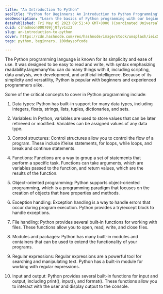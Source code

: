 ```yaml
---
title: "An Introduction To Python"
seoTitle: "Python for Beginners: An Introduction to Python Programming"
seoDescription: "Learn the basics of Python programming with our beginner's guide. Get started with Python syntax and more in this comprehensive introduction to Python."
datePublished: Fri May 05 2023 09:51:40 GMT+0000 (Coordinated Universal Time)
cuid: clhadmoon000709jj0fyv1xz2
slug: an-introduction-to-python
cover: https://cdn.hashnode.com/res/hashnode/image/stock/unsplash/ieic5Tq8YMk/upload/d2c1449a41812f00468bda3822114b6f.jpeg
tags: python, beginners, 100daysofcode

---
```


The Python programming language is known for its simplicity and ease of use. It was designed to be easy to read and write, with syntax emphasizing readability.largemanyYou can do many things with it, including scripting, data analysis, web development, and artificial intelligence. Because of its simplicity and versatility, Python is popular with beginners and experienced programmers alike.

Some of the critical concepts to cover in Python programming include:

1. Data types: Python has built-in support for many data types, including integers, floats, strings, lists, tuples, dictionaries, and sets.
    
2. Variables: In Python, variables are used to store values that can be later retrieved or modified. Variables can be assigned values of any data type.
    
3. Control structures: Control structures allow you to control the flow of a program. These include if/else statements, for loops, while loops, and break and continue statements.
    
4. Functions: Functions are a way to group a set of statements that perform a specific task. Functions can take arguments, which are variables passed to the function, and return values, which are the results of the function.
    
5. Object-oriented programming: Python supports object-oriented programming, which is a programming paradigm that focuses on the creation of objects that have properties and methods.
    
6. Exception handling: Exception handling is a way to handle errors that occur during program execution. Python provides a try/except block to handle exceptions.
    
7. File handling: Python provides several built-in functions for working with files. These functions allow you to open, read, write, and close files.
    
8. Modules and packages: Python has many built-in modules and containers that can be used to extend the functionality of your programs.
    
9. Regular expressions: Regular expressions are a powerful tool for searching and manipulating text. Python has a built-in module for working with regular expressions.
    
10. Input and output: Python provides several built-in functions for input and output, including print(), input(), and format(). These functions allow you to interact with the user and display output to the console.